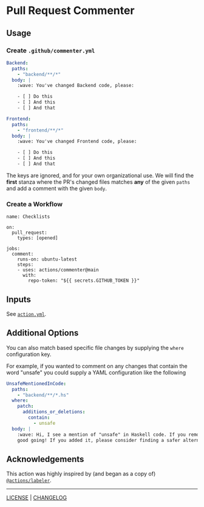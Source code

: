 # Pull Request Commenter

## Usage

### Create `.github/commenter.yml`

```yaml
Backend:
  paths:
    - "backend/**/*"
  body: |
    :wave: You've changed Backend code, please:

    - [ ] Do this
    - [ ] And this
    - [ ] And that

Frontend:
  paths:
    - "frontend/**/*"
  body: |
    :wave: You've changed Frontend code, please:

    - [ ] Do this
    - [ ] And this
    - [ ] And that
```

The keys are ignored, and for your own organizational use. We will find the
**first** stanza where the PR's changed files matches **any** of the given
`paths` and add a comment with the given `body`.

### Create a Workflow

```
name: Checklists

on:
  pull_request:
    types: [opened]

jobs:
  comment:
    runs-on: ubuntu-latest
    steps:
    - uses: actions/commenter@main
      with:
        repo-token: "${{ secrets.GITHUB_TOKEN }}"
```

## Inputs

See [`action.yml`](./action.yml).

## Additional Options

You can also match based specific file changes by supplying the `where`
configuration key.

For example, if you wanted to comment on any changes that contain the word
"unsafe" you could supply a YAML configuration like the following

```yaml
UnsafeMentionedInCode:
  paths:
    - "backend/**/*.hs"
  where:
    patch:
      additions_or_deletions:
        contain:
          - unsafe
  body: |
    :wave: Hi, I see a mention of "unsafe" in Haskell code. If you removed it,
    good going! If you added it, please consider finding a safer alternative!
```

## Acknowledgements

This action was highly inspired by (and began as a copy of)
[`@actions/labeler`][labeler].

[labeler]: https://github.com/actions/labeler

---

[LICENSE](./LICENSE) | [CHANGELOG](./CHANGELOG.md)
